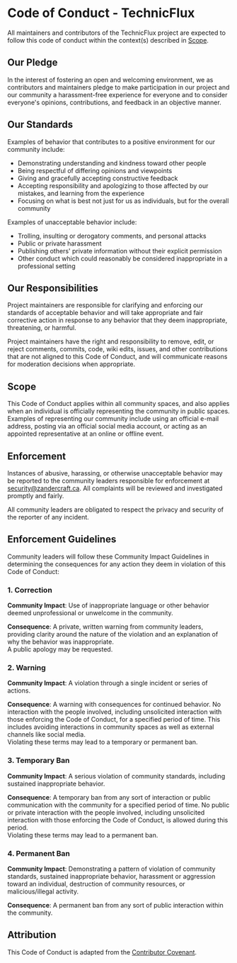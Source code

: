 # Code of Conduct - TechnicFlux
All maintainers and contributors of the TechnicFlux project are expected to follow this code of conduct within the 
context(s) described in [Scope](#scope).

## Our Pledge

In the interest of fostering an open and welcoming environment, we as contributors and maintainers pledge to make 
participation in our project and our community a harassment-free experience for everyone and to consider everyone's 
opinions, contributions, and feedback in an objective manner.

## Our Standards

Examples of behavior that contributes to a positive environment for our
community include:

* Demonstrating understanding and kindness toward other people
* Being respectful of differing opinions and viewpoints
* Giving and gracefully accepting constructive feedback
* Accepting responsibility and apologizing to those affected by our mistakes, and learning from the experience
* Focusing on what is best not just for us as individuals, but for the overall community

Examples of unacceptable behavior include:

* Trolling, insulting or derogatory comments, and personal attacks
* Public or private harassment
* Publishing others' private information without their explicit permission
* Other conduct which could reasonably be considered inappropriate in a professional setting


## Our Responsibilities

Project maintainers are responsible for clarifying and enforcing our standards of acceptable behavior and will take 
appropriate and fair corrective action in response to any behavior that they deem inappropriate, threatening, or harmful.

Project maintainers have the right and responsibility to remove, edit, or reject comments, commits, code, wiki edits,
issues, and other contributions that are not aligned to this Code of Conduct, and will communicate reasons for moderation
decisions when appropriate.

## Scope

This Code of Conduct applies within all community spaces, and also applies when an individual is officially representing
the community in public spaces. Examples of representing our community include using an official e-mail address,
posting via an official social media account, or acting as an appointed representative at an online or offline event.

## Enforcement

Instances of abusive, harassing, or otherwise unacceptable behavior may be reported to the community leaders responsible
for enforcement at [security@zandercraft.ca](mailto:security@zandercraft.ca). All complaints will be reviewed and 
investigated promptly and fairly.

All community leaders are obligated to respect the privacy and security of the reporter of any incident.

## Enforcement Guidelines

Community leaders will follow these Community Impact Guidelines in determining the consequences for any action they deem 
in violation of this Code of Conduct:

### 1. Correction

**Community Impact**: Use of inappropriate language or other behavior deemed unprofessional or unwelcome in the community.

**Consequence**: A private, written warning from community leaders, providing clarity around the nature of the violation
and an explanation of why the behavior was inappropriate.  
A public apology may be requested.

### 2. Warning

**Community Impact**: A violation through a single incident or series
of actions.

**Consequence**: A warning with consequences for continued behavior. No interaction with the people involved, including
unsolicited interaction with those enforcing the Code of Conduct, for a specified period of time. This includes avoiding
interactions in community spaces as well as external channels like social media.  
Violating these terms may lead to a temporary or permanent ban.

### 3. Temporary Ban

**Community Impact**: A serious violation of community standards, including
sustained inappropriate behavior.

**Consequence**: A temporary ban from any sort of interaction or public communication with the community for a specified
period of time. No public or private interaction with the people involved, including unsolicited interaction with those 
enforcing the Code of Conduct, is allowed during this period.  
Violating these terms may lead to a permanent ban.

### 4. Permanent Ban

**Community Impact**: Demonstrating a pattern of violation of community standards, sustained inappropriate behavior, 
harassment or aggression toward an individual, destruction of community resources, or malicious/illegal activity.

**Consequence**: A permanent ban from any sort of public interaction within the community.

## Attribution

This Code of Conduct is adapted from the [Contributor Covenant](https://contributor-covenant.org/).
